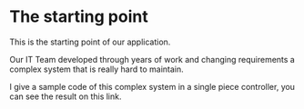The starting point
==================

This is the starting point of our application.

Our IT Team developed through years of work and changing requirements a complex system that is really hard to maintain.

I give a sample code of this complex system in a single piece controller, you can see the result on this link.


